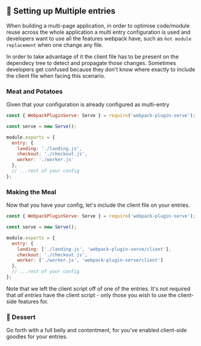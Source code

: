 ## 🍲 Setting up Multiple entries

When building a multi-page application, in order to optimise code/module reuse across the whole application a multi entry configuration is used and developers want to use all the features webpack have, such as `hot module replacement` when one change any file. 

In order to take advantage of it the client file has to be present on the dependecy tree to detect and propagate those changes. Sometimes developers get confused because they don't know where exactly to include the client file when facing this scenario.

### Meat and Potatoes

Given that your configuration is already configured as multi-entry

```js
const { WebpackPluginServe: Serve } = require('webpack-plugin-serve');

const serve = new Serve();

module.exports = {
  entry: {
    landing: './landing.js',
    checkout: './checkout.js',
    worker: './worker.js'
  },
  // ...rest of your config
};
```

### Making the Meal

Now that you have your config, let's include the client file on your entries.

```js
const { WebpackPluginServe: Serve } = require('webpack-plugin-serve');

const serve = new Serve();

module.exports = {
  entry: {
    landing: ['./landing.js', 'webpack-plugin-serve/client'],
    checkout: './checkout.js',
    worker: ['./worker.js', 'webpack-plugin-serve/client']
  },
  // ...rest of your config
};
```

Note that we left the client script off of one of the entries. It's not required that _all entries_ have the client script - only those you wish to use the client-side features for.


### 🍰 Dessert

Go forth with a full belly and contentment, for you've enabled client-side goodies for your entries.

